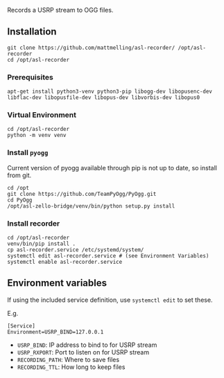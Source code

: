 Records a USRP stream to OGG files.

## Installation
```
git clone https://github.com/mattmelling/asl-recorder/ /opt/asl-recorder
cd /opt/asl-recorder
```
### Prerequisites
```
apt-get install python3-venv python3-pip libogg-dev libopusenc-dev libflac-dev libopusfile-dev libopus-dev libvorbis-dev libopus0
```
### Virtual Environment
```
cd /opt/asl-recorder
python -m venv venv
```
### Install `pyogg`
Current version of pyogg available through pip is not up to date, so install from git.
```
cd /opt
git clone https://github.com/TeamPyOgg/PyOgg.git
cd PyOgg
/opt/asl-zello-bridge/venv/bin/python setup.py install
```
### Install recorder
```
cd /opt/asl-recorder
venv/bin/pip install .
cp asl-recorder.service /etc/systemd/system/
systemctl edit asl-recorder.service # (see Environment Variables)
systemctl enable asl-recorder.service
```

## Environment variables
If using the included service definition, use `systemctl edit` to set these.

E.g.

```
[Service]
Environment=USRP_BIND=127.0.0.1
```

- `USRP_BIND`: IP address to bind to for USRP stream
- `USRP_RXPORT`: Port to listen on for USRP stream
- `RECORDING_PATH`: Where to save files
- `RECORDING_TTL`: How long to keep files
